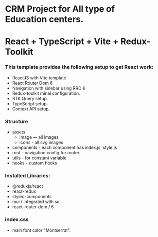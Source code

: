# CRM Project for All type of Education centers.

# React + TypeScript + Vite + Redux-Toolkit

### This template provides the following setup to get React work:

- ReactJS with Vite template
- React Router Dom 6
- Navigation with sidebar using RRD 6
- Redux-toolkit minal configuration.
- RTK Query setup.
- TypeScript setup.
- Context API setup.

### Structure

- assets
  - image — all images
  - icons - all svg images
- components - each component has index.js, style.js
- root - navigation config for router
- utils - for constant variable
- hooks - custom hooks

### Installed Libraries:

- @reduxjs/react
- react-redux
- styled-components
- mui / integrated with sc
- react-router-dom / 6

### index.css

- main font color "Montserrat".
